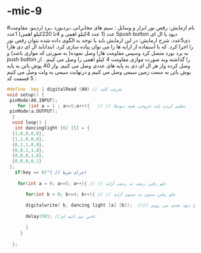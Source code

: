 # -mic-9
#نام ازمایش:
رقص نور
ابزار و وسایل :
 سیم های مخابراتی ،بردبورد ،برد اردینو، مقاومت 5 عدد (1 عدد 4کیلو اهمی و 4تا 220کیلو اهمی)
1عددpush button دیود یا ال ای دی5عدد،
شرح ارمایش:
در این ازمایش باید با توجه به الگوی داده شده بتوان رقص نور را اجرا کرد. 
که با استفاده از ارایه ها را می توان پیاده سازی کرد. 
ابتداباید ال ای دی هارا به برد بورد متصل کرد وسپس مقاومت هارا وصل نموده( به صورتی که موازی باشد) و push button را گذاشته وبه صورت موازی مقاومت 4 کیلو اهمی را وصل می کینم .
از پوش باتن به پایه  A0 وصل کرده 
 واز هر ال ای دی  به پایه های عددی وصل می کنیم.  واز پوش باتن به سمت زمین  سیمی وصل می کنیم و درنهایت سیمی به ولت
وصل می کنیم 5 
قسمت کد :
```cpp
#define  key 1 digitalRead (A0) // تعریف کلید 
void setup() {
 pinMode(A0,INPUT);
    for (int a = 1 ; a<=5;a++){   // // تنظیم کردن پایه خروجی همه دیودها
 pinMode(a,OUTPUT);  
  }
  void loop() {
   int dancinglight [6] [5] = {
  {1,0,0,0,0},
  {1,1,0,0,0},
  {0,1,1,0,0},
  {0,0,1,1,0},
  {0,0,0,1,0},
  {0,0,0,0,1}
 };
   if(key == 0)"{ // اجرای شرط
  
    for(int a = 0; a<=5; a++){ // // جلو رفتن ردیف به ردیف آرایه

       for(int b = 0; b<=4; b++){ // // جلو رفتن ستون به ستون آرایه
      
       digitalwrite( b, dancing light [a] [b]);  //// در هر گام، وضعیت را برای یک دیود تعیین میکنیم و بعد به سراغ دیود بعدی می رویم
   
       delay(50); //تاخیر نیم ثانیه ای 
     
       } 
     }
   
  };
```



